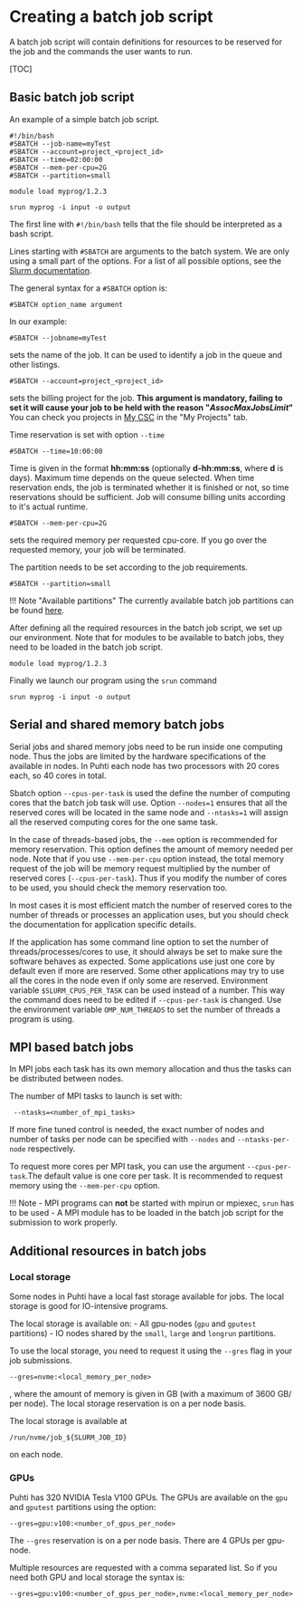 # Creating a batch job script

A batch job script will contain definitions for resources to be reserved for
the job and the commands the user wants to run.

[TOC]


## Basic batch job script

An example of a simple batch job script.
```
#!/bin/bash
#SBATCH --job-name=myTest
#SBATCH --account=project_<project_id>
#SBATCH --time=02:00:00
#SBATCH --mem-per-cpu=2G
#SBATCH --partition=small

module load myprog/1.2.3

srun myprog -i input -o output
```
The first line with `#!/bin/bash` tells that the file should be interpreted
as a bash script.

Lines starting with `#SBATCH` are arguments to the batch system.
We are only using a small part of the options. For a list of all possible
options, see the [Slurm documentation](https://slurm.schedmd.com/sbatch.html).

The general syntax for a `#SBATCH` option is:

```
#SBATCH option_name argument
```

In our example:

```
#SBATCH --jobname=myTest
```

sets the name of the job. It can be used to identify a job in the queue and
other listings.

```
#SBATCH --account=project_<project_id>
```

sets the billing project for the job. **This argument is mandatory, failing to
set it will cause your job to be held with the reason "_AssocMaxJobsLimit_"**
You can check you projects in [My CSC](https://my.csc.fi) in the "My Projects"
tab.

Time reservation is set with option `--time`

```
#SBATCH --time=10:00:00
```

Time is given in the format __hh:mm:ss__ (optionally __d-hh:mm:ss__, where
__d__ is days). Maximum time depends on the queue selected. When time
reservation ends, the job is terminated whether it is finished or not, so time
reservations should be sufficient. Job will consume billing units according to
it's actual runtime.

```
#SBATCH --mem-per-cpu=2G
```

sets the required memory per requested cpu-core. If you go over the requested
memory, your job will be terminated.

The partition needs to be set according to the job requirements.
```
#SBATCH --partition=small
```

!!! Note "Available partitions"
    The currently available batch job partitions can be found [here](batch-job-partitions.md).


After defining all the required resources in the batch job script, we set up our 
environment. Note that for modules to be available to batch jobs, they need to be loaded in
the batch job script.

```
module load myprog/1.2.3
```

Finally we launch our program using the `srun` command

```
srun myprog -i input -o output
```


## Serial and shared memory batch jobs

Serial jobs and shared memory jobs need to be run inside one computing node. Thus the jobs are limited by the hardware specifications of the available in nodes. In Puhti each node has two processors with 20 cores each, so 40 cores in total.

Sbatch option `--cpus-per-task` is used the define the number of computing cores that the batch job task will use. Option `--nodes=1` ensures that all the reserved cores will be located in the same node and `--ntasks=1` will assign all the reserved computing cores for the one same task.

In the case of threads-based jobs, the `--mem` option is recommended for memory reservation. This option defines the amount of memory needed per node. Note that if you use `--mem-per-cpu` option instead, the total memory request of the job will be memory request multiplied by the number of reserved cores (`--cpus-per-task`). Thus if you modify the number of cores to be used, you should check the memory reservation too.


In most cases it is most efficient match the number of reserved cores to the number of threads or processes an application uses, but you should check the documentation for application specific details.

If the application has some command line option to set the number of threads/processes/cores to use,
it should always be set to make sure the software behaves as expected. Some applications use just one core by default even if more are reserved.
Some other applications may try to use all the cores in the node even if only some are reserved. 
Environment variable `$SLURM_CPUS_PER_TASK` can be used instead of a number. This way the command does need to be edited if `--cpus-per-task` is changed. Use the environment variable `OMP_NUM_THREADS` to set the number of threads a program is using. 





## MPI based batch jobs

 In MPI jobs each task has its own memory allocation and thus the tasks can be distributed between nodes.
 
 The number of MPI tasks to launch is set with:
``` 
 --ntasks=<number_of_mpi_tasks>
```
 
 If more fine tuned control is needed, the exact number of nodes and number of tasks per node can be specified with
`--nodes` and `--ntasks-per-node` respectively.

To request more cores per MPI task, you can use the argument `--cpus-per-task`.The default value is one core per task. 
It is recommended to request memory using the `--mem-per-cpu` option.


!!! Note
    - MPI programs can **not** be started with mpirun or mpiexec, `srun` has to be used
    - A MPI module has to be loaded in the batch job script for the submission to work properly.

## Additional resources in batch jobs


### Local storage 

Some nodes in Puhti have a local fast storage available for jobs.
The local storage is good for IO-intensive programs.

The local storage is available on:
    - All gpu-nodes (`gpu` and `gputest` partitions)
    - IO nodes shared by the `small`, `large` and `longrun` partitions.

To use the local storage, you need to request it using the `--gres` flag in your job submissions.

```
--gres=nvme:<local_memory_per_node>
```
, where the amount of memory is given in GB (with a maximum of 3600 GB/ per node). The local storage reservation is on a per node basis.

The local storage is available at
```
/run/nvme/job_${SLURM_JOB_ID}
```
on each node.


### GPUs

Puhti has 320 NVIDIA Tesla V100 GPUs. The GPUs are 
available on the `gpu` and `gputest` partitions using the option:
```
--gres=gpu:v100:<number_of_gpus_per_node>
```
The `--gres` reservation is on a per node basis. There are 4 GPUs per gpu-node. 

Multiple resources are requested with a comma separated list.
So if you need both GPU and local storage the syntax is:
```
--gres=gpu:v100:<number_of_gpus_per_node>,nvme:<local_memory_per_node>
```




